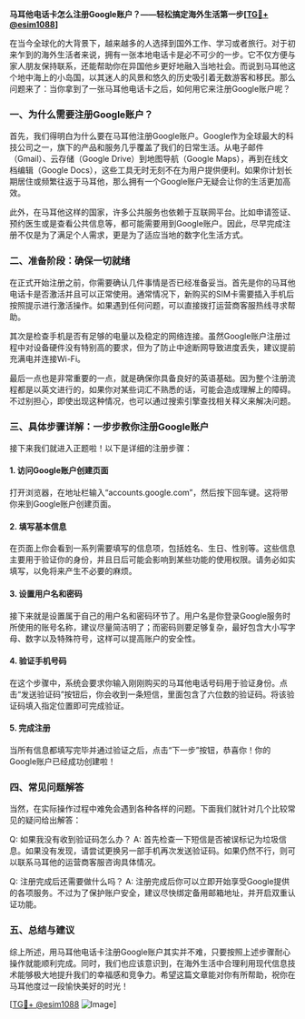 **马耳他电话卡怎么注册Google账户？——轻松搞定海外生活第一步[[TG💪+ @esim1088](https://t.me/s/esim1088)]**

在当今全球化的大背景下，越来越多的人选择到国外工作、学习或者旅行。对于初来乍到的海外生活者来说，拥有一张本地电话卡是必不可少的一步。它不仅方便与家人朋友保持联系，还能帮助你在异国他乡更好地融入当地社会。而说到马耳他这个地中海上的小岛国，以其迷人的风景和悠久的历史吸引着无数游客和移民。那么问题来了：当你拿到了一张马耳他电话卡之后，如何用它来注册Google账户呢？

### 一、为什么需要注册Google账户？
首先，我们得明白为什么要在马耳他注册Google账户。Google作为全球最大的科技公司之一，旗下的产品和服务几乎覆盖了我们的日常生活。从电子邮件（Gmail）、云存储（Google Drive）到地图导航（Google Maps），再到在线文档编辑（Google Docs），这些工具无时无刻不在为用户提供便利。如果你计划长期居住或频繁往返于马耳他，那么拥有一个Google账户无疑会让你的生活更加高效。

此外，在马耳他这样的国家，许多公共服务也依赖于互联网平台。比如申请签证、预约医生或是查看公共信息等，都可能需要用到Google账户。因此，尽早完成注册不仅是为了满足个人需求，更是为了适应当地的数字化生活方式。

### 二、准备阶段：确保一切就绪
在正式开始注册之前，你需要确认几件事情是否已经准备妥当。首先是你的马耳他电话卡是否激活并且可以正常使用。通常情况下，新购买的SIM卡需要插入手机后按照提示进行激活操作。如果遇到任何问题，可以直接拨打运营商客服热线寻求帮助。

其次是检查手机是否有足够的电量以及稳定的网络连接。虽然Google账户注册过程中对设备硬件没有特别高的要求，但为了防止中途断网导致进度丢失，建议提前充满电并连接Wi-Fi。

最后一点也是非常重要的一点，就是确保你具备良好的英语基础。因为整个注册流程都是以英文进行的，如果你对某些词汇不熟悉的话，可能会造成理解上的障碍。不过别担心，即使出现这种情况，也可以通过搜索引擎查找相关释义来解决问题。

### 三、具体步骤详解：一步步教你注册Google账户
接下来我们就进入正题啦！以下是详细的注册步骤：

#### 1. 访问Google账户创建页面
打开浏览器，在地址栏输入“accounts.google.com”，然后按下回车键。这将带你来到Google账户创建页面。

#### 2. 填写基本信息
在页面上你会看到一系列需要填写的信息项，包括姓名、生日、性别等。这些信息主要用于验证你的身份，并且日后可能会影响到某些功能的使用权限。请务必如实填写，以免将来产生不必要的麻烦。

#### 3. 设置用户名和密码
接下来就是设置属于自己的用户名和密码环节了。用户名是你登录Google服务时所使用的账号名称，建议尽量简洁明了；而密码则要足够复杂，最好包含大小写字母、数字以及特殊符号，这样可以提高账户的安全性。

#### 4. 验证手机号码
在这个步骤中，系统会要求你输入刚刚购买的马耳他电话号码用于验证身份。点击“发送验证码”按钮后，你会收到一条短信，里面包含了六位数的验证码。将该验证码填入指定位置即可完成验证。

#### 5. 完成注册
当所有信息都填写完毕并通过验证之后，点击“下一步”按钮，恭喜你！你的Google账户已经成功创建啦！

### 四、常见问题解答
当然，在实际操作过程中难免会遇到各种各样的问题。下面我们就针对几个比较常见的疑问给出解答：

Q: 如果我没有收到验证码怎么办？
A: 首先检查一下短信是否被误标记为垃圾信息。如果没有发现，请尝试更换另一部手机再次发送验证码。如果仍然不行，则可以联系马耳他的运营商客服咨询具体情况。

Q: 注册完成后还需要做什么吗？
A: 注册完成后你可以立即开始享受Google提供的各项服务。不过为了保护账户安全，建议尽快绑定备用邮箱地址，并开启双重认证功能。

### 五、总结与建议
综上所述，用马耳他电话卡注册Google账户其实并不难，只要按照上述步骤耐心操作就能顺利完成。同时，我们也应该意识到，在海外生活中合理利用现代信息技术能够极大地提升我们的幸福感和竞争力。希望这篇文章能对你有所帮助，祝你在马耳他度过一段愉快美好的时光！

[[TG💪+ @esim1088](https://t.me/s/esim1088) ![Image](https://i.postimg.cc/4NQfJmqS/Snipaste-2025-05-13-00-14-12.png)]